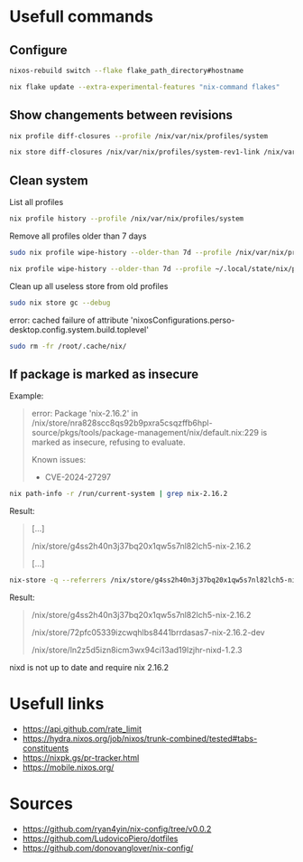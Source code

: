 # Usefull commands

## Configure

```bash
nixos-rebuild switch --flake flake_path_directory#hostname
```

```bash
nix flake update --extra-experimental-features "nix-command flakes"
```

## Show changements between revisions


```bash
nix profile diff-closures --profile /nix/var/nix/profiles/system
```

```bash
nix store diff-closures /nix/var/nix/profiles/system-rev1-link /nix/var/nix/profiles/system-rev2-link
```

## Clean system

List all profiles
```bash
nix profile history --profile /nix/var/nix/profiles/system
```

Remove all profiles older than 7 days
```bash
sudo nix profile wipe-history --older-than 7d --profile /nix/var/nix/profiles/system
```

```bash
nix profile wipe-history --older-than 7d --profile ~/.local/state/nix/profiles/home-manager
```

Clean up all useless store from old profiles
```bash
sudo nix store gc --debug
```

error: cached failure of attribute 'nixosConfigurations.perso-desktop.config.system.build.toplevel'
```bash
sudo rm -fr /root/.cache/nix/
```

## If package is marked as insecure

Example:

> error: Package 'nix-2.16.2' in /nix/store/nra828scc8qs92b9pxra5csqzffb6hpl-source/pkgs/tools/package-management/nix/default.nix:229 is marked as insecure, refusing to evaluate.
>
> Known issues:
> - CVE-2024-27297

```bash
nix path-info -r /run/current-system | grep nix-2.16.2
```
Result:
> [...]
>
> /nix/store/g4ss2h40n3j37bq20x1qw5s7nl82lch5-nix-2.16.2
>
> [...]

```bash
nix-store -q --referrers /nix/store/g4ss2h40n3j37bq20x1qw5s7nl82lch5-nix-2.16.2
```
Result:
> /nix/store/g4ss2h40n3j37bq20x1qw5s7nl82lch5-nix-2.16.2
>
> /nix/store/72pfc05339izcwqhlbs8441brrdasas7-nix-2.16.2-dev
>
> /nix/store/ln2z5d5izn8icm3wx94ci13ad19lzjhr-nixd-1.2.3

nixd is not up to date and require nix 2.16.2

# Usefull links

- https://api.github.com/rate_limit
- https://hydra.nixos.org/job/nixos/trunk-combined/tested#tabs-constituents
- https://nixpk.gs/pr-tracker.html
- https://mobile.nixos.org/

# Sources

- https://github.com/ryan4yin/nix-config/tree/v0.0.2
- https://github.com/LudovicoPiero/dotfiles
- https://github.com/donovanglover/nix-config/
